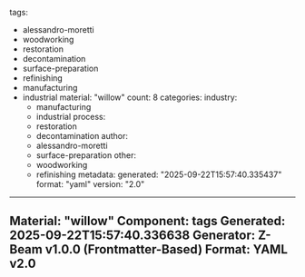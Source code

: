 tags:
  - alessandro-moretti
  - woodworking
  - restoration
  - decontamination
  - surface-preparation
  - refinishing
  - manufacturing
  - industrial
material: "willow"
count: 8
categories:
  industry:
    - manufacturing
    - industrial
  process:
    - restoration
    - decontamination
  author:
    - alessandro-moretti
    - surface-preparation
  other:
    - woodworking
    - refinishing
metadata:
  generated: "2025-09-22T15:57:40.335437"
  format: "yaml"
  version: "2.0"

---
Material: "willow"
Component: tags
Generated: 2025-09-22T15:57:40.336638
Generator: Z-Beam v1.0.0 (Frontmatter-Based)
Format: YAML v2.0
---